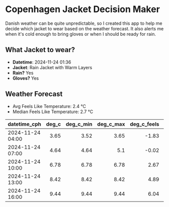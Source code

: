 
# Copenhagen Jacket Decision Maker

Danish weather can be quite unpredictable, so I created this app to help me decide which jacket to wear based on the weather forecast. 
It also alerts me when it's cold enough to bring gloves or when I should be ready for rain.

## What Jacket to wear?

- **Datetime**: 2024-11-24 01:36
- **Jacket**: Rain Jacket with Warm Layers
- **Rain?** Yes
- **Gloves?** Yes

## Weather Forecast
- Avg Feels Like Temperature: 2.4 °C
- Median Feels Like Temperature: 2.7 °C

| datetime_cph     |   deg_c |   deg_c_min |   deg_c_max |   deg_c_feels | weather   | wind   | rain   |
|:-----------------|--------:|------------:|------------:|--------------:|:----------|:-------|:-------|
| 2024-11-24 04:00 |    3.65 |        3.52 |        3.65 |         -1.83 | Rain      | High   | Low    |
| 2024-11-24 07:00 |    4.64 |        4.64 |        5.1  |         -0.02 | Rain      | High   | Low    |
| 2024-11-24 10:00 |    6.78 |        6.78 |        6.78 |          2.67 | Rain      | High   | Medium |
| 2024-11-24 13:00 |    8.42 |        8.42 |        8.42 |          4.89 | Rain      | High   | Medium |
| 2024-11-24 16:00 |    9.44 |        9.44 |        9.44 |          6.04 | Rain      | High   | Low    |
        